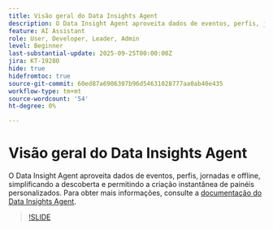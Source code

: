 ```yaml
---
title: Visão geral do Data Insights Agent
description: O Data Insight Agent aproveita dados de eventos, perfis, jornadas e offline, simplificando a descoberta e permitindo a criação instantânea de painéis personalizados.
feature: AI Assistant
role: User, Developer, Leader, Admin
level: Beginner
last-substantial-update: 2025-09-25T00:00:00Z
jira: KT-19280
hide: true
hidefromtoc: true
source-git-commit: 60ed87a6906307b96d54631028777aa0ab40e435
workflow-type: tm+mt
source-wordcount: '54'
ht-degree: 0%

---
```


# Visão geral do Data Insights Agent

O Data Insight Agent aproveita dados de eventos, perfis, jornadas e offline, simplificando a descoberta e permitindo a criação instantânea de painéis personalizados. Para obter mais informações, consulte a [documentação do Data Insights Agent](https://experienceleague.adobe.com/en/docs/analytics-platform/using/cja-overview/cja-b2c-overview/data-analysis-ai).

>[!SLIDE](data-insights-agent-overview)
